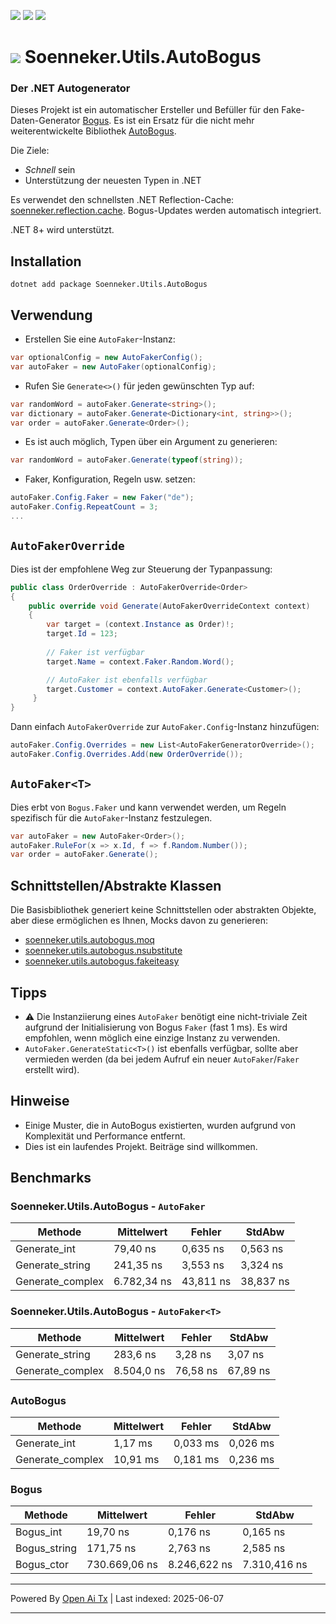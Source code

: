 [![](https://img.shields.io/nuget/v/soenneker.utils.autobogus.svg?style=for-the-badge)](https://www.nuget.org/packages/soenneker.utils.autobogus/)
[![](https://img.shields.io/github/actions/workflow/status/soenneker/soenneker.utils.autobogus/publish-package.yml?style=for-the-badge)](https://github.com/soenneker/soenneker.utils.autobogus/actions/workflows/publish-package.yml)
[![](https://img.shields.io/nuget/dt/soenneker.utils.autobogus.svg?style=for-the-badge)](https://www.nuget.org/packages/soenneker.utils.autobogus/)

# ![](https://user-images.githubusercontent.com/4441470/224455560-91ed3ee7-f510-4041-a8d2-3fc093025112.png) Soenneker.Utils.AutoBogus
### Der .NET Autogenerator

Dieses Projekt ist ein automatischer Ersteller und Befüller für den Fake-Daten-Generator [Bogus](https://github.com/bchavez/Bogus). Es ist ein Ersatz für die nicht mehr weiterentwickelte Bibliothek [AutoBogus](https://github.com/nickdodd79/AutoBogus).

Die Ziele:
- *Schnell* sein
- Unterstützung der neuesten Typen in .NET

Es verwendet den schnellsten .NET Reflection-Cache: [soenneker.reflection.cache](https://github.com/soenneker/soenneker.reflection.cache). Bogus-Updates werden automatisch integriert.

.NET 8+ wird unterstützt.

## Installation

```
dotnet add package Soenneker.Utils.AutoBogus
```

## Verwendung

- Erstellen Sie eine `AutoFaker`-Instanz:
```csharp
var optionalConfig = new AutoFakerConfig();
var autoFaker = new AutoFaker(optionalConfig);
```

- Rufen Sie `Generate<>()` für jeden gewünschten Typ auf:

```csharp
var randomWord = autoFaker.Generate<string>();
var dictionary = autoFaker.Generate<Dictionary<int, string>>();
var order = autoFaker.Generate<Order>();
```

- Es ist auch möglich, Typen über ein Argument zu generieren:

```csharp
var randomWord = autoFaker.Generate(typeof(string));
```

- Faker, Konfiguration, Regeln usw. setzen:

```csharp
autoFaker.Config.Faker = new Faker("de");
autoFaker.Config.RepeatCount = 3;
...
```

## `AutoFakerOverride`

Dies ist der empfohlene Weg zur Steuerung der Typanpassung:

```csharp
public class OrderOverride : AutoFakerOverride<Order>
{
    public override void Generate(AutoFakerOverrideContext context)
    {
        var target = (context.Instance as Order)!;
        target.Id = 123;
        
        // Faker ist verfügbar
        target.Name = context.Faker.Random.Word();

        // AutoFaker ist ebenfalls verfügbar
        target.Customer = context.AutoFaker.Generate<Customer>();
     }
}
```

Dann einfach `AutoFakerOverride` zur `AutoFaker.Config`-Instanz hinzufügen:

```csharp
autoFaker.Config.Overrides = new List<AutoFakerGeneratorOverride>();
autoFaker.Config.Overrides.Add(new OrderOverride());
```

## `AutoFaker<T>`

Dies erbt von `Bogus.Faker` und kann verwendet werden, um Regeln spezifisch für die `AutoFaker`-Instanz festzulegen.

```csharp
var autoFaker = new AutoFaker<Order>();
autoFaker.RuleFor(x => x.Id, f => f.Random.Number());
var order = autoFaker.Generate();
```

## Schnittstellen/Abstrakte Klassen

Die Basisbibliothek generiert keine Schnittstellen oder abstrakten Objekte, aber diese ermöglichen es Ihnen, Mocks davon zu generieren:

- [soenneker.utils.autobogus.moq](https://github.com/soenneker/soenneker.utils.autobogus.moq)
- [soenneker.utils.autobogus.nsubstitute](https://github.com/soenneker/soenneker.utils.autobogus.nsubstitute)
- [soenneker.utils.autobogus.fakeiteasy](https://github.com/soenneker/soenneker.utils.autobogus.fakeiteasy)

## Tipps
- ⚠️ Die Instanziierung eines `AutoFaker` benötigt eine nicht-triviale Zeit aufgrund der Initialisierung von Bogus `Faker` (fast 1 ms). Es wird empfohlen, wenn möglich eine einzige Instanz zu verwenden.
- `AutoFaker.GenerateStatic<T>()` ist ebenfalls verfügbar, sollte aber vermieden werden (da bei jedem Aufruf ein neuer `AutoFaker`/`Faker` erstellt wird).

## Hinweise
- Einige Muster, die in AutoBogus existierten, wurden aufgrund von Komplexität und Performance entfernt.
- Dies ist ein laufendes Projekt. Beiträge sind willkommen.

## Benchmarks

### Soenneker.Utils.AutoBogus - `AutoFaker`

| Methode           | Mittelwert  | Fehler     | StdAbw     |
|-------------------|-------------|------------|------------|
| Generate_int      |    79,40 ns |  0,635 ns  |  0,563 ns  |
| Generate_string   |   241,35 ns |  3,553 ns  |  3,324 ns  |
| Generate_complex  | 6.782,34 ns | 43,811 ns  | 38,837 ns  |

### Soenneker.Utils.AutoBogus - `AutoFaker<T>`

| Methode           | Mittelwert  | Fehler     | StdAbw     |
|-------------------|-------------|------------|------------|
| Generate_string   |   283,6 ns  |  3,28 ns   |  3,07 ns   |
| Generate_complex  | 8.504,0 ns  | 76,58 ns   | 67,89 ns   |

### AutoBogus

| Methode           | Mittelwert  | Fehler     | StdAbw     |
|-------------------|-------------|------------|------------|
| Generate_int      |   1,17 ms   | 0,033 ms   | 0,026 ms   |
| Generate_complex  |  10,91 ms   | 0,181 ms   | 0,236 ms   |

### Bogus

| Methode       | Mittelwert      | Fehler         | StdAbw        |
|---------------|-----------------|---------------|---------------|
| Bogus_int     |      19,70 ns   |     0,176 ns  |     0,165 ns  |
| Bogus_string  |     171,75 ns   |     2,763 ns  |     2,585 ns  |
| Bogus_ctor    | 730.669,06 ns   | 8.246,622 ns  | 7.310,416 ns  |


---

Powered By [Open Ai Tx](https://github.com/OpenAiTx/OpenAiTx) | Last indexed: 2025-06-07

---